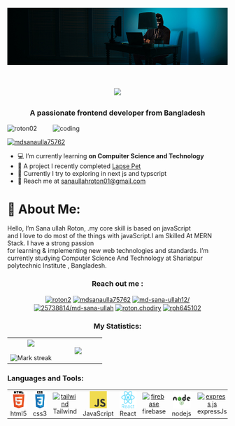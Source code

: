 ![logo](https://github.com/Roton02/Roton02/blob/main/gitProfile.jpg)
<h1 align="center">
    <img src="https://readme-typing-svg.herokuapp.com/?font=Righteous&size=35&center=true&vCenter=true&width=500&height=70&duration=4000&lines=Hi+There!+👋;+I'm+Sana+Ullah+Roton!;" />
</h1>
<h3 align="center">A passionate frontend developer from Bangladesh</h3>
<img align="right" alt="coding" width="400" src="https://user-images.githubusercontent.com/55389276/140866485-8fb1c876-9a8f-4d6a-98dc-08c4981eaf70.gif">

<p align="left"> <img src="https://komarev.com/ghpvc/?username=roton02&label=Profile%20views&color=0e75b6&style=flat" alt="roton02" /> </p>

<p align="left"> <a href="https://twitter.com/mdsanaulla75762" target="blank"><img src="https://img.shields.io/twitter/follow/mdsanaulla75762?logo=twitter&style=for-the-badge" alt="mdsanaulla75762" /></a> </p>

- 💻 I’m currently learning **on Compuiter Science and Technology**
- 🔭 A project I recently completed [Lapse Pet](https://ephemeral-queijadas-e60793.netlify.app/)
- 🎯 Currently I try to  exploring in next js and typscript
- 📩 Reach me at sanaullahroton01@gmail.com
# 💫 About Me:
Hello, I’m Sana ullah Roton, .my core skill is based on javaScript<br>and I love to do most of the things with javaScript.I am Skilled At MERN Stack. I have a strong passion<br>for learning & implementing new web technologies and standards. I’m currently studying Computer Science And Technology  at Shariatpur polytechnic Institute , Bangladesh. 



<h3 align="center">Reach out me :</h3>
<p align="center" >
<a href="https://dev.to/roton2" target="blank"><img align="center" src="https://raw.githubusercontent.com/rahuldkjain/github-profile-readme-generator/master/src/images/icons/Social/devto.svg" alt="roton2" height="50" width="50" /></a>
<a href="https://twitter.com/mdsanaulla75762" target="blank"><img align="center" src="https://raw.githubusercontent.com/rahuldkjain/github-profile-readme-generator/master/src/images/icons/Social/twitter.svg" alt="mdsanaulla75762" height="50" width="50" /></a>
<a href="https://linkedin.com/in/md-sana-ullah12/" target="blank"><img align="center" src="https://raw.githubusercontent.com/rahuldkjain/github-profile-readme-generator/master/src/images/icons/Social/linked-in-alt.svg" alt="md-sana-ullah12/" height="50" width="50" /></a>
<a href="https://stackoverflow.com/users/25738814/md-sana-ullah" target="blank"><img align="center" src="https://raw.githubusercontent.com/rahuldkjain/github-profile-readme-generator/master/src/images/icons/Social/stack-overflow.svg" alt="25738814/md-sana-ullah" height="50" width="50" /></a>
<a href="https://fb.com/roton.chodiry" target="blank"><img align="center" src="https://raw.githubusercontent.com/rahuldkjain/github-profile-readme-generator/master/src/images/icons/Social/facebook.svg" alt="roton.chodiry" height="50" width="50" /></a>
<a href="https://instagram.com/rph645102" target="blank"><img align="center" src="https://raw.githubusercontent.com/rahuldkjain/github-profile-readme-generator/master/src/images/icons/Social/instagram.svg" alt="rph645102" height="50" width="50" /></a>
</p>
<h3 align="center">My Statistics:</h3>
<p align="center">
<table align="center">
<tr border="none">
<td width="50%" align="center">
  
  <img  align="center"  src="https://github-readme-stats.vercel.app/api?username=Roton02&theme=dark&show_icons=true&count_private=true" />
  <br></br>
  <img  title="🔥 Get streak stats for your profile at git.io/streak-stats" alt="Mark streak" src="https://github-readme-streak-stats.herokuapp.com/?user=Roton02&theme=dark&hide_border=false" /> 
</td>
<td width="50%" align="center">

  <img  align="center"  src="https://github-readme-stats.anuraghazra1.vercel.app/api/top-langs/?username=Roton02&theme=dark&hide_border=false&no-bg=true&no-frame=true&langs_count=10"/>
  
  </td>
</tr>
</table>

<h3 align="left">Languages and Tools:</h3>

<table>
  <tr>
    <td align="center" width="96">
      <a href="https://www.w3.org/html/" target="_blank" rel="noreferrer"> <img src="https://raw.githubusercontent.com/devicons/devicon/master/icons/html5/html5-original-wordmark.svg" alt="html5" width="40" height="40"/> </a>
      <br>html5
    </td>
    <td align="center" width="96">
      <a href="https://www.w3schools.com/css/" target="_blank" rel="noreferrer"> <img src="https://raw.githubusercontent.com/devicons/devicon/master/icons/css3/css3-original-wordmark.svg" alt="css3" width="40" height="40"/> </a>
      <br>css3
    </td>
      <td align="center" width="96">
<a href="https://tailwindcss.com/" target="_blank" rel="noreferrer"> <img src="https://www.vectorlogo.zone/logos/tailwindcss/tailwindcss-icon.svg" alt="tailwind" width="40" height="40"/> </a>
      <br>Tailwind
    </td>
     <td align="center" width="96"> 
      <a href="https://developer.mozilla.org/en-US/docs/Web/JavaScript" target="_blank" rel="noreferrer"> <img src="https://raw.githubusercontent.com/devicons/devicon/master/icons/javascript/javascript-original.svg" alt="javascript" width="40" height="40"/> </a>
      <br>JavaScript
    </td>
    <td align="center" width="96">
    <a href="https://reactjs.org/" target="_blank" rel="noreferrer"> <img src="https://raw.githubusercontent.com/devicons/devicon/master/icons/react/react-original-wordmark.svg" alt="react" width="40" height="40"/> </a>
      <br>React
    </td>
       <td align="center" width="96">
      <a href="https://firebase.google.com/" target="_blank" rel="noreferrer"> <img src="https://www.vectorlogo.zone/logos/firebase/firebase-icon.svg" alt="firebase" width="40" height="40"/> </a>
      <br>firebase
    </td>
    <td align="center" width="96">
      <a href="https://nodejs.org" target="_blank" rel="noreferrer"> <img src="https://raw.githubusercontent.com/devicons/devicon/master/icons/nodejs/nodejs-original-wordmark.svg" alt="nodejs" width="40" height="40"/> </a>
      <br>nodejs
    </td>
    <td align="center" width="96">
      <a href="#macropower-tech" >
        <img src="https://i.ibb.co/KVcXkcL/express.png" width="48" height="48" alt="express js" />
      </a>
      <br>expressJs
    </td>
    <td align="center"  width="96">
     <a href="https://www.mongodb.com/" target="_blank" rel="noreferrer"> <img src="https://raw.githubusercontent.com/devicons/devicon/master/icons/mongodb/mongodb-original-wordmark.svg" alt="mongodb" width="40" height="40"/> </a> 
      <br>mongodb
    </td>
    <td align="center" width="96">
     <a href="https://www.photoshop.com/en" target="_blank" rel="noreferrer"> <img src="https://raw.githubusercontent.com/devicons/devicon/master/icons/photoshop/photoshop-line.svg" alt="photoshop" width="40" height="40"/> </a> 
      <br>photoshop
    </td>
    <td align="center" width="96">
      <a href="https://www.adobe.com/in/products/illustrator.html" target="_blank" rel="noreferrer"> <img src="https://www.vectorlogo.zone/logos/adobe_illustrator/adobe_illustrator-icon.svg" alt="illustrator" width="40" height="40"/> </a>
      <br>illustrator
    </td>
  </tr>
</table>




